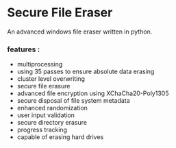 # Secure File Eraser
An advanced windows file eraser written in python.

### features :
- multiprocessing
- using 35 passes to ensure absolute data erasing
- cluster level overwriting
- secure file erasure
- advanced file encryption using XChaCha20-Poly1305
- secure disposal of file system metadata
- enhanced randomization
- user input validation
- secure directory erasure
- progress tracking
- capable of erasing hard drives

